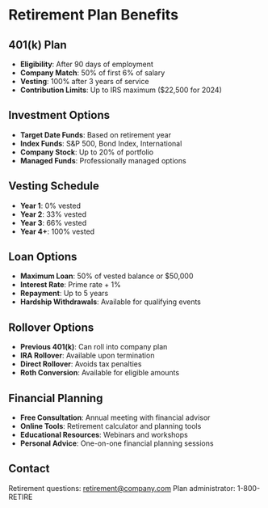 # Retirement Plan Benefits

## 401(k) Plan

- **Eligibility**: After 90 days of employment
- **Company Match**: 50% of first 6% of salary
- **Vesting**: 100% after 3 years of service
- **Contribution Limits**: Up to IRS maximum ($22,500 for 2024)

## Investment Options

- **Target Date Funds**: Based on retirement year
- **Index Funds**: S&P 500, Bond Index, International
- **Company Stock**: Up to 20% of portfolio
- **Managed Funds**: Professionally managed options

## Vesting Schedule

- **Year 1**: 0% vested
- **Year 2**: 33% vested
- **Year 3**: 66% vested
- **Year 4+**: 100% vested

## Loan Options

- **Maximum Loan**: 50% of vested balance or $50,000
- **Interest Rate**: Prime rate + 1%
- **Repayment**: Up to 5 years
- **Hardship Withdrawals**: Available for qualifying events

## Rollover Options

- **Previous 401(k)**: Can roll into company plan
- **IRA Rollover**: Available upon termination
- **Direct Rollover**: Avoids tax penalties
- **Roth Conversion**: Available for eligible amounts

## Financial Planning

- **Free Consultation**: Annual meeting with financial advisor
- **Online Tools**: Retirement calculator and planning tools
- **Educational Resources**: Webinars and workshops
- **Personal Advice**: One-on-one financial planning sessions

## Contact

Retirement questions: retirement@company.com
Plan administrator: 1-800-RETIRE
